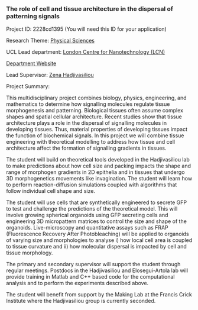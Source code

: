 ### The role of cell and tissue architecture in the dispersal of patterning signals

Project ID: 2228cd1395
(You will need this ID for your application)

Research Theme: [Physical Sciences](../themes/physical-sciences.md)

UCL Lead department: [London Centre for Nanotechnology (LCN)](../departments/london-centre-for-nanotechnology.md)

[Department Website](https://www.london-nano.com)

Lead Supervisor: [Zena Hadjivasiliou](https://profiles.ucl.ac.uk/26843)

Project Summary:

This multidisciplinary project combines biology, physics, engineering, and mathematics to determine how signalling molecules regulate tissue morphogenesis and patterning. Biological tissues often assume complex shapes and spatial cellular architecture. Recent studies show that tissue architecture plays a role in the dispersal of signalling molecules in developing tissues. Thus, material properties of developing tissues impact the function of biochemical signals. In this project we will combine tissue engineering with theoretical modelling to address how tissue and cell architecture affect the formation of signalling gradients in tissues. 

The student will build on theoretical tools developed in the Hadjivasiliou lab to make predictions about how cell size and packing impacts the shape and range of morphogen gradients in 2D epithelia and in tissues that undergo 3D morphogenetics movements like invagination. The student will learn how to perform reaction-diffusion simulations coupled with algorithms that follow individual cell shape and size.

The student will use cells that are synthetically engineered to secrete GFP to test and challenge the predictions of the theoretical model. This will involve growing spherical organoids using GFP secreting cells and engineering 3D micropattern matrices to control the size and shape of the organoids. Live-microscopy and quantitative assays such as FRAP (Fluorescence Recovery After Photobleaching) will be applied to organoids of varying size and morphologies to analyse i) how local cell area is coupled to tissue curvature and ii) how molecular dispersal is impacted by cell and tissue morphology.

The primary and secondary supervisor will support the student through regular meetings. Postdocs in the Hadjivasiliou and Elosegui-Artola lab will provide training in Matlab and C++ based code for the computational analysis and to perform the experiments described above. 

The student will benefit from support by the Making Lab at the Francis Crick Institute where the Hadjivasiliou group is currently seconded.
